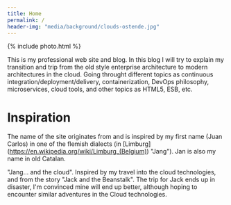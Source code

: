 ```yaml
---
title: Home
permalink: /
header-img: "media/background/clouds-ostende.jpg"
---
```


{% include photo.html %}


This is my professional web site and blog. In this blog I will try to explain my transition and trip from the old style enterprise architecture to modern architectures in the cloud. Going throught different topics as continuous integration/deployment/delivery, containerization, DevOps philosophy, microservices, cloud tools, and other topics as HTML5, ESB, etc.

# Inspiration

The name of the site originates from and is inspired by my first name (Juan Carlos) in one of the flemish dialects (in [Limburg] (https://en.wikipedia.org/wiki/Limburg_(Belgium)) "Jang").
Jan is also my name in old Catalan.

"Jang... and the cloud".
Inspired by my travel into the cloud technologies, and from the story "Jack and the Beanstalk". The trip for Jack ends up in disaster, I'm convinced mine will end up better, although hoping to encounter similar adventures in the Cloud technologies.
